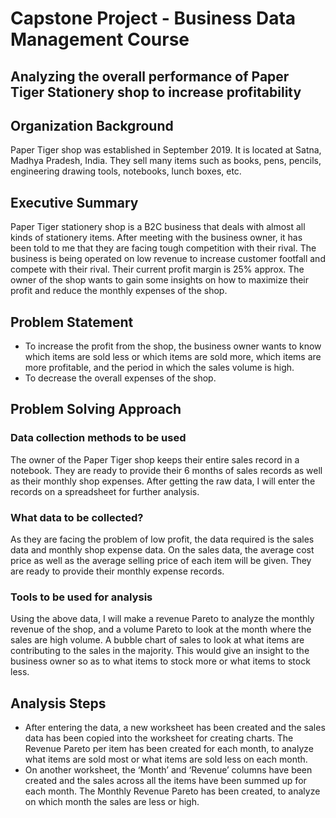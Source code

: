 # Capstone Project - Business Data Management Course

## Analyzing the overall performance of Paper Tiger Stationery shop to increase profitability

## Organization Background
Paper Tiger shop was established in September 2019. It is located at Satna, Madhya Pradesh, India. They sell many items such as books, pens, pencils, engineering drawing tools, notebooks, lunch boxes, etc.

## Executive Summary
Paper Tiger stationery shop is a B2C business that deals with almost all kinds of stationery items. After meeting with the business owner, it has been told to me that they are facing tough competition with their rival. The business is being operated on low revenue to increase customer footfall and compete with their rival. Their current profit margin is 25% approx. The owner of the shop wants to gain some insights on how to maximize their profit and reduce the monthly expenses of the shop.

## Problem Statement
- To increase the profit from the shop, the business owner wants to know which items are sold less or which items are sold more, which items are more profitable, and the period in which the sales volume is high.
- To decrease the overall expenses of the shop.

## Problem Solving Approach

### Data collection methods to be used
The owner of the Paper Tiger shop keeps their entire sales record in a notebook.
They are ready to provide their 6 months of sales records as well as their monthly
shop expenses.
After getting the raw data, I will enter the records on a spreadsheet for further
analysis.

### What data to be collected?
As they are facing the problem of low profit, the data required is the sales data
and monthly shop expense data.
On the sales data, the average cost price as well as the average selling price of each
item will be given. They are ready to provide their monthly expense records.

### Tools to be used for analysis
Using the above data, I will make a revenue Pareto to analyze the monthly revenue
of the shop, and a volume Pareto to look at the month where the sales are high
volume. A bubble chart of sales to look at what items are contributing to the sales in
the majority. This would give an insight to the business owner so as to what items to
stock more or what items to stock less.

## Analysis Steps
- After entering the data, a new worksheet has been created and the sales data has been
copied into the worksheet for creating charts. The Revenue Pareto per item has been
created for each month, to analyze what items are sold most or what items are sold less on
each month.
- On another worksheet, the ‘Month’ and ‘Revenue’ columns have been created and the sales
across all the items have been summed up for each month. The Monthly Revenue Pareto
has been created, to analyze on which month the sales are less or high.